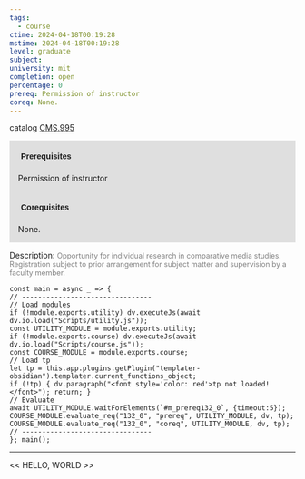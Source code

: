 ```yaml
---
tags:
  - course
ctime: 2024-04-18T00:19:28
mstime: 2024-04-18T00:19:28
level: graduate
subject: 
university: mit
completion: open
percentage: 0
prereq: Permission of instructor
coreq: None.
---
```


catalog [CMS.995](http://student.mit.edu/catalog/mCMSa.html#CMS.995)

<span style="display: block; padding: 15px; background-color: rgb(100, 100, 100, 0.2);"><font id="m_prereq132_0" style="display: block; font-family: Arial, sans-serif; font-weight: bold; padding: 5px">Prerequisites</font><br><span id="prereq132_0">Permission of instructor</span></span>
<span style="display: block; padding: 15px; background-color: rgb(100, 100, 100, 0.2);"><font id="m_coreq132_0" style="display: block; font-family: Arial, sans-serif; font-weight: bold; padding: 5px">Corequisites</font><br><span id="coreq132_0">None.</span></span>

<font style="">Description:</font>
<font style="color: grey; font-size: 0.8rem;">Opportunity for individual research in comparative media studies. Registration subject to prior arrangement for subject matter and supervision by a faculty member.</font>

```dataviewjs
const main = async _ => {
// --------------------------------
// Load modules
if (!module.exports.utility) dv.executeJs(await dv.io.load("Scripts/utility.js"));
const UTILITY_MODULE = module.exports.utility;
if (!module.exports.course) dv.executeJs(await dv.io.load("Scripts/course.js"));
const COURSE_MODULE = module.exports.course;
// Load tp
let tp = this.app.plugins.getPlugin("templater-obsidian").templater.current_functions_object;
if (!tp) { dv.paragraph("<font style='color: red'>tp not loaded!</font>"); return; }
// Evaluate
await UTILITY_MODULE.waitForElements(`#m_prereq132_0`, {timeout:5});
COURSE_MODULE.evaluate_req("132_0", "prereq", UTILITY_MODULE, dv, tp);
COURSE_MODULE.evaluate_req("132_0", "coreq", UTILITY_MODULE, dv, tp);
// --------------------------------
}; main();
```

---

<< HELLO, WORLD >>
